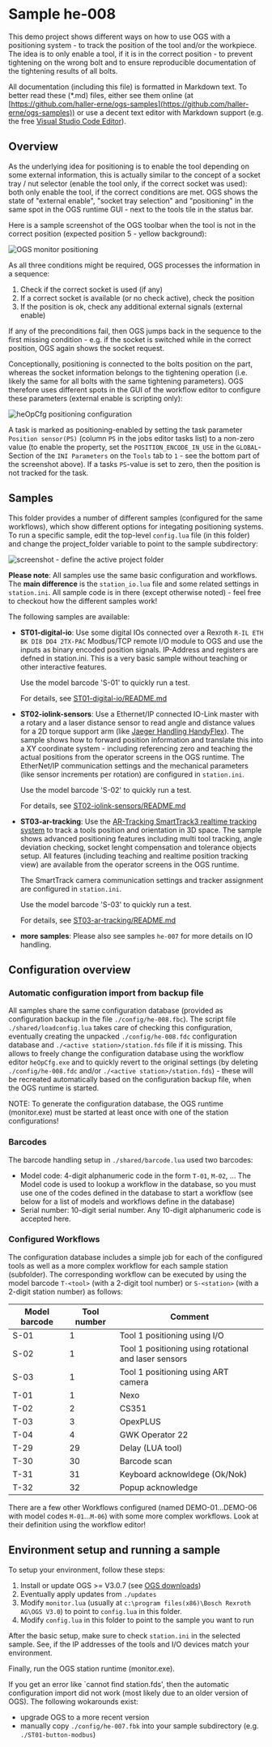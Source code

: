 # Sample he-008

This demo project shows different ways on how to use OGS with a positioning system - to
track the position of the tool and/or the workpiece. The idea is to only enable a tool, if
it is in the correct position - to prevent tightening on the wrong bolt and to ensure
reproducible documentation of the tightening results of all bolts.

All documentation (including this file) is formatted in Markdown text. To better read these (*.md)
files, either see them online (at [https://github.com/haller-erne/ogs-samples](https://github.com/haller-erne/ogs-samples)) or use a decent text editor with Markdown support (e.g. the free [Visual Studio Code Editor](https://code.visualstudio.com/Download)).

## Overview

As the underlying idea for positioning is to enable the tool depending on some external
information, this is actually similar to the concept of a socket tray / nut selector
(enable the tool only, if the correct socket was used): both only enable the tool, if the
correct conditions are met. OGS shows the state of "external enable", "socket tray selection"
and "positioning" in the same spot in the OGS runtime GUI - next to the tools tile in the
status bar.

Here is a sample screenshot of the OGS toolbar when the tool is not in the correct position (expected position 5 - yellow background):

![OGS monitor positioning](shared/monitor-tile-positioning.png)

As all three conditions might be required, OGS processes the information in a sequence:

1. Check if the correct socket is used (if any)
2. If a correct socket is available (or no check active), check the position
3. If the position is ok, check any additional external signals (external enable)

If any of the preconditions fail, then OGS jumps back in the sequence to the first missing
condition - e.g. if the socket is switched while in the correct position, OGS again shows
the socket request.

Conceptionally, positioning is connected to the bolts position on the part, whereas the socket
information belongs to the tightening operation (i.e. likely the same for all bolts with the
same tightening parameters). OGS therefore uses different spots in the GUI of the workflow editor to configure these parameters (external enable is scripting only):

![heOpCfg positioning configuration](shared/heOpCfg-positioning-and-sockets.png)

A task is marked as positioning-enabled by setting the task parameter `Position sensor(PS)` (column `PS` in the jobs editor tasks list) to a non-zero value (to enable the property, set
the `POSITION_ENCODE_IN_USE` in the `GLOBAL`-Section of the `INI Parameters` on the `Tools` tab to `1` - see the bottom part of the screenshot above).
If a tasks `PS`-value is set to zero, then the position is not tracked for the task.

## Samples

This folder provides a number of different samples (configured for the same workflows), which
show different options for integating positioning systems.
To run a specific sample, edit the top-level `config.lua` file (in this folder) and change the project_folder variable to point to the sample subdirectory:

![screenshot - define the active project folder](shared/image-01.png)

**Please note**: All samples use the same basic configuration and workflows. The **main difference** is the `station_io.lua` file and some related settings in `station.ini`. All 
sample code is in there (except otherwise noted) - feel free to checkout how the different
samples work!

The following samples are available:

- **ST01-digital-io**: Use some digital IOs connected over a Rexroth `R-IL ETH BK DI8 DO4 2TX-PAC` Modbus/TCP remote I/O module to OGS and use the inputs as binary encoded position signals.
  IP-Address and registers are defned in station.ini. This is a very basic sample without 
  teaching or other interactive features.

  Use the model barcode 'S-01' to quickly run a test.

  For details, see [ST01-digital-io/README.md](ST01-digital-io/README.md)

- **ST02-iolink-sensors**: Use a Ethernet/IP connected IO-Link master with a rotary and
  a laser distance sensor to read angle and distance values for a 2D torque support arm
  (like [Jaeger Handling HandyFlex](https://www.jaeger-handling.de/handy-flex?lang=en)).
  The sample shows how to forward position information and translate this into a XY
  coordinate system - including referencing zero and teaching the actual positions from
  the operator screens in the OGS runtime.
  The EtherNet/IP communication settings and the mechanical parameters (like sensor increments
  per rotation) are configured in `station.ini`.

  Use the model barcode 'S-02' to quickly run a test.

  For details, see [ST02-iolink-sensors/README.md](ST02-iolink-sensors/README.md)

- **ST03-ar-tracking**: Use the [AR-Tracking SmartTrack3 realtime tracking system](https://ar-tracking.com/en/product-program/smarttrack3) to track a tools position and orientation in
  3D space. The sample shows advanced positioning features including multi tool tracking,
  angle deviation checking, socket lenght compensation and tolerance objects setup.
  All features (including teaching and realtime position tracking view) are available from
  the operator screens in the OGS runtime.
  
  The SmartTrack camera communication settings and tracker assignment are configured in `station.ini`.

  Use the model barcode 'S-03' to quickly run a test.

  For details, see [ST03-ar-tracking/README.md](ST03-ar-tracking/README.md)

- **more samples**: Please also see samples `he-007` for more details on IO handling.

## Configuration overview

### Automatic configuration import from backup file

All samples share the same configuration database (provided as configuration backup in the file
`./config/he-008.fbc`). The script file `./shared/loadconfig.lua` takes care of checking this
configuration, eventually creating the unpacked `./config/he-008.fdc` configuration database and
`./<active station>/station.fds` file if it is missing. This allows to freely change the configuration
database using the workflow editor `heOpCfg.exe` and to quickly revert to the original settings
(by deleting `./config/he-008.fdc` and/or `./<active station>/station.fds`) - these will be recreated
automatically based on the configuration backup file, when the OGS runtime is started.

NOTE: To generate the configuration database, the OGS runtime (monitor.exe) must be started at least
    once with one of the station configurations!

### Barcodes

The barcode handling setup in `./shared/barcode.lua` used two barcodes:

- Model code: 4-digit alphanumeric code in the form `T-01`, `M-02`, ... The Model code is used to
  lookup a workflow in the database, so you must use one of the codes defined in the database to
  start a workflow (see below for a list of models and workflows define in the database)
- Serial number: 10-digit serial number. Any 10-digit alphanumeric code is accepted here.

### Configured Workflows

The configuration database includes a simple job for each of the configured tools as well as
a more complex workflow for each sample station (subfolder). The corresponding workflow can be
executed by using the model barcode `T-<tool>` (with a 2-digit tool number) or `S-<station>`
(with a 2-digit station number) as follows:

| Model barcode | Tool number | Comment                                               |
| ------------- | ----------- | ----------------------------------------------------- |
|     S-01      |       1     | Tool 1 positioning using I/O                          |
|     S-02      |       1     | Tool 1 positioning using rotational and laser sensors |
|     S-03      |       1     | Tool 1 positioning using ART camera                   |
|     T-01      |       1     | Nexo                                                  |
|     T-02      |       2     | CS351                                                 |
|     T-03      |       3     | OpexPLUS                                              |
|     T-04      |       4     | GWK Operator 22                                       |
|     T-29      |      29     | Delay (LUA tool)                                      |
|     T-30      |      30     | Barcode scan                                          |
|     T-31      |      31     | Keyboard acknowldege (Ok/Nok)                         |
|     T-32      |      32     | Popup acknowledge                                     |

There are a few other Workflows configured (named DEMO-01...DEMO-06 with model codes `M-01`...`M-06`) with some more complex workflows. Look at their definition using the workflow editor!

## Environment setup and running a sample

To setup your environment, follow these steps:

1. Install or update OGS >= V3.0.7 (see [OGS downloads](https://h-e.me/2osih))
2. Eventually apply updates from `./updates`
3. Modify `monitor.lua` (usually at `c:\program files(x86)\Bosch Rexroth AG\OGS V3.0`) to point to `config.lua` in this folder.
4. Modify `config.lua` in this folder to point to the sample you want to run

After the basic setup, make sure to check `station.ini` in the selected sample. See, if the IP addresses of the tools and I/O devices match your environment.

Finally, run the OGS station runtime (monitor.exe).

If you get an error like `cannot find station.fds', then the automatic configuration import
did not work (most likely due to an older version of OGS). The following wokarounds exist:

- upgrade OGS to a more recent version
- manually copy `./config/he-007.fbk` into your sample subdirectory (e.g. `./ST01-button-modbus`)

